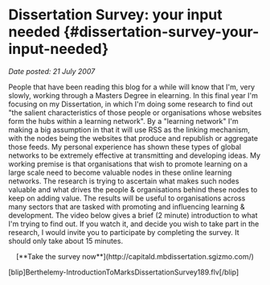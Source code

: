 # Dissertation Survey: your input needed {#dissertation-survey-your-input-needed}

_Date posted: 21 July 2007_

People that have been reading this blog for a while will know that I'm, very slowly, working through a Masters Degree in elearning. In this final year I'm focusing on my Dissertation, in which I'm doing some research to find out "the salient characteristics of those people or organisations whose websites form the hubs within a learning network". By a "learning network" I'm making a big assumption in that it will use RSS as the linking mechanism, with the nodes being the websites that produce and republish or aggregate those feeds. My personal experience has shown these types of global networks to be extremely effective at transmitting and developing ideas. My working premise is that organisations that wish to promote learning on a large scale need to become valuable nodes in these online learning networks. The research is trying to ascertain what makes such nodes valuable and what drives the people & organisations behind these nodes to keep on adding value. The results will be useful to organisations across many sectors that are tasked with promoting and influencing learning & development. The video below gives a brief (2 minute) introduction to what I'm trying to find out. If you watch it, and decide you wish to take part in the research, I would invite you to participate by completing the survey. It should only take about 15 minutes.

<center>[**Take the survey now**](http://capitald.mbdissertation.sgizmo.com/)</center>

[blip]Berthelemy-IntroductionToMarksDissertationSurvey189.flv[/blip]